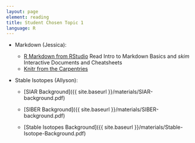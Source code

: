 ```yaml
---
layout: page
element: reading
title: Student Chosen Topic 1
language: R
---
```


* Markdown (Jessica):

  * [R Markdown from RStudio](https://rmarkdown.rstudio.com/lesson-1.html) Read Intro to Markdown Basics and *skim* Interactive Documents and Cheatsheets
  * [Knitr from the Carpentries](https://catherinehulshof.github.io/Fall2018-biology/materials/knitr/)

* Stable Isotopes (Allyson):

  * [SIAR Background]({{ site.baseurl }}/materials/SIAR-background.pdf)

  * [SIBER Background]({{ site.baseurl }}/materials/SIBER-background.pdf)

  * [Stable Isotopes Background]({{ site.baseurl }}/materials/Stable-Isotope-Background.pdf)
